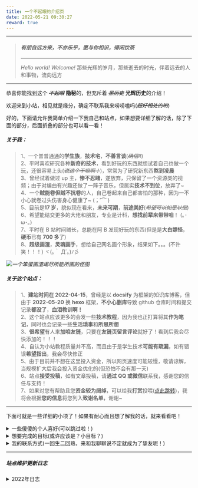 ```yaml
---
title: 一个不起眼的介绍页
date: 2022-05-21 09:30:27
reward: true
---
```


---

> #### _**有朋自远方来，不亦乐乎，愿与你相识，得闲饮茶**_
>
> ---
>
> _Hello world! Welcome!_
> 那些光辉的岁月，那些逝去的时光，伴着远去的人和事物，流向远方

---

恭喜你能找到这个 ~~_不起眼_~~ **隐秘**的，但充斥着 ~~_黑历史_~~ **光辉历史**的介绍！

欢迎来到小站，相见就是缘分，确定不联系我来唠唠嗑吗(~~_超好相处的哟_~~)

好的，下面请允许我简单介绍一下我自己和站点，如果想要详细了解的话，除了下面的部分，后面折叠的部分也可以看一看！

##### **关于我：**

<div class="info">

> 1、一个普普通通的**学生族**，**技术宅**，**不善言谈**(~~_确信!!_~~)  
> 2、平时喜欢研究各种**新奇的技术**，看到好玩的东西就想试着自己也做一个玩，还很容易上头(~~_说这个干嘛啊！_~~)，常常为了研究新东西**熬到凌晨**  
> 3、曾经试着做过 up 主，**惨不忍睹**，遂放弃，只保留了一个资源类的视频；由于对编曲有兴趣还做了一阵子音乐，但属实**技术不到位**，放弃了~  
> 4、一个**贼能卷但贼不抗卷**的人，自己卷起来自己都害怕的那种，因为一不小心就卷过头伤害身心健康了~ (；′⌒`)  
> 5、目前是**17 岁**，貌似现在看来，**未来可期**，**前途美好**(~~_希望可以如愿以偿_~~)  
> 6、希望能结交更多的大佬和朋友，专业是计科，**想找前辈来带带咱**！ (｡･ω･｡)  
> 7、平时在 B 站时间贼长，总能在阿 B 发现好玩的东西(但是是**大白嫖怪**，**硬币**已有 **700 多**了)  
> 8、**超级画渣**，**灵魂画手**，想给自己网名画个形象，结果如下。。。(不许笑！！！) ヾ(｡｀ Д´｡)ﾉ彡

</div>

![](https://s2.loli.net/2022/05/22/b5P2Lc9yZTnfxrF.png)_一个笨蛋画渣竭尽所能所画的怪图_

##### **关于这个站点：**

<div class="success">

> 1、**建站时间在 2022-04-15**，曾经是以 **docsify** 为框架的知识库博客，但由于 **2022-05-20** 换 **hexo** 框架，**不小心删库**导致 github 仓库时间和提交记录**都没了**，**血泪教训啊！**  
> 2、这个站点应该更多的会发一些**技术教程**，因为我也正打算将其**作为笔记**，同时也会记录一些**生活琐事**和**所思所想**  
> 3、**很希望**有人来**加咱友链**，只要在**友链页留言评论**就好了！看到后我会尽快添加的！！！  
> 4、自认为小站教程质量并不高，而且由于是学生技术**可能有疏漏**，如有错误**希望指出**，我会尽快修正  
> 5、由于目前并不想在这里投入资金，所以网页速度可能较慢，敬请谅解，当规模扩大后我会投入资金优化的(但恐怕不会有那一天)  
> 6、站点**接受投稿**，如有文章投稿，请**通过 QQ 或微信**联系我，感谢您的信任与支持！  
> 7、如果对您有帮助且您**资金较为阔绰**，可以给我**打赏**投喂([点此跳转](../donate))，我将会根据**您的信息**将您列入**致谢名单**，谢谢~

</div>

---

下面可就是一些详细的小项了！如果有耐心而且想了解我的话，就来看看吧！

<details><summary>一些傻傻的个人喜好(可以跳过啦！)</summary>

<p>

<div class="warning">

> **爱好**：[ACGN](https://baike.baidu.com/item/ACGN)、科幻、开源、一切与计算机相关的有趣的东西、摸鱼  
> **喜欢**：纸片人、各种代码(贴不到纸片人，和代码贴贴!!)、忧郁小文案、哲学、好吃的  
> **讨厌**：肥肉、人多拥挤的地方、大热天  
> **运动**：好像没啥擅长的，羽毛球??跳绳??(因为本死宅也不会啥别的运动了吧……)  
> **目标**：后端工程师 || 游戏开发者 || 人民教师 || 业余音乐人  
> **梦想**：考研(中海大!!我要见你!!)、独立游戏制作人 、 大厂员工  
> **音乐**：听的很杂，喜欢的都会收藏!!偏爱电音(因为编曲学做过)、日系(感觉更喜欢听)、Vsinger(别问，问就是又是日系又是纸片人的，赛高!!)

</div>

</p>

</details>

<details><summary>想要完成的目标(或许应该是？小目标？)</summary>

<p>

<div class="danger">

> - [x] 搭建一个属于自己的个人博客
> - [x] 熟练 github 与 git 的使用，发掘喜欢的项目和仓库并学习
> - [ ] 简单学习几门编程语言
> - [ ] 希望能浅要了解一些前端知识(~~虽然梦想是后端，但前端也好有趣~~)
> - [ ] 能顺利深入学习 C++，成为特长
> - [ ] 希望能做出自己的开源项目并维护，顺便认识一些大佬!
> - [ ] 希望自己体育能好起来
> - [x] 希望能遇到更多的知己，能陪我一路同行什么的，怕是人生最大的财富了!!
> - [ ] 也挺希望编曲技术能更成熟的说，虽然可能不一定有机会学了
> - [ ] 顺利考过四六级
> - [ ] 参加竞赛拿到证书(~~白日做梦~~)
> - [ ] 顺利备考考研，希望上岸海大(~~更加白日做梦!!但希望美梦成真!!~~)
> - [ ] 能进入海信甚至大厂工作!!

</div>

</p>

</details>

<details><summary>我的联系方式(一回生二回熟，来和我聊聊说不定就成为了挚友呢！)</summary>

<p>

<div class="yellow">

> 虽然侧边栏有我的联系方式了，但这里也放一份吧！  
> **微信**：[lty1099501402](https://s2.loli.net/2022/05/22/PijGqtNOyW45BvZ.jpg)(可能会更正式一些，如果想认识认识建议加 QQ 哦)  
> **QQ**：[1099501402](https://s2.loli.net/2022/05/22/gktDW5v8RKIYdOn.jpg)(好友位极大空缺，欢迎来聊聊！如果不想 QQ，也可以 B 站私信聊聊哦!!)  
> **E-mail**：[lty15376767691@gmail.com](mailto:lty15376767691@gmail.com)(可能看的更少，一般只用来注册账号和收验证码)  
> **github**：[https://github.com/ShengQiBaoZao](https://github.com/ShengQiBaoZao)(现在可能没啥好看的，但指不定将来就有了呢(~~_诶嘿_~~))  
> **网易云音乐**：[https://music.163.com/#/user/home?id=509242587](https://music.163.com/#/user/home?id=509242587)(虽然你会看到我曾经编曲的黑历史，但强烈不建议去听!!)  
> **bilibili**：[https://space.bilibili.com/347061710](https://space.bilibili.com/347061710)(B 站账号，可能会发一些视频，但大多数并不会有什么动静。但我在线频率很高哦，不想 QQ 认识的话，B 站私信聊聊也可以!!)

</div>

</p>

</details>

---

##### **_站点维护更新日志_**

<details><summary>2022年日志</summary>

<p>

<div class="info">

> **07-26** | 更换回`cdn.jsdelivr`作为博客 CDN  
> **07-19** | 解决了`Vercel`的 CORS 跨域问题  
> **07-19** | 更新一言接口，调整节选片段的类型  
> **07-16** | 站点被谷歌搜索引擎收录  
> **07-16** | 将`sitemap`插件重新更换为官方插件，并添加主动推送插件  
> **07-12** | 成功申请欧盟`eu.org`域名，地址变更为`shengqibaozao.eu.org`  
> **07-12** | 简单更改了一下博客页面  
> **07-03** | 更改了自动生成`sitemap`的插件，使用友好地图替换官方插件  
> **07-02** | 添加`hexo-blog-encrypt`插件，实现私密密码文章  
> **07-02** | 添加`hexo-widget-tree`插件，实现树状文章菜单  
> **07-02** | 配置`Yun`引用标签颜色(success;warning;danger;info;gray;yellow)  
> **07-02** | 页脚添加`Moe Count`，并重写页脚，完成图标  
> **07-01** | 更改博客配色，更加统一协调。添加了`aplayer`播放器插件  
> **06-21** | 实现 `Github Calendar` 插件，显示开发记录，并使用 CSS 适配手机端  
> **06-19** | 使用 `LeanCloud Visitor` 代替 `Waline` 完成访客统计  
> **06-18** | 将博客的分类和标签重新规划  
> **06-17** | 莫名报了一堆错，最终排查原因是百度版本的 sitemap 插件，删除后修复  
> **06-17** | 将文章内图片类型的表格，使用`markdown`手动实现并替换  
> **06-16** | 创建本更新日志，此前记录根据`git`保存描述复现  
> **06-16** | 实现自动创建`Sidemap`功能  
> **06-09** | 创建`Sidemap`，并提交 SEO  
> **06-08** | 使用`github action`实现持续集成功能  
> **06-08** | 由于`fastly.jsdelivr`也受到影响，CDN 更换为饿了么`npm.elemecdn.com`  
> **06-05** | 更新了版权许可  
> **06-04** | 更新了`Yun`版本，并添加了一些新功能并修复更新导致的配置项变动  
> **06-01** | 添加了 Live2D(PC 端)  
> **05-28** | 添加了大量友链，并完善"可爱的女孩子"页面  
> **05-25** | 在`Vercel`搭建`Waline`评论后端，并将`Waline`作为博客评论系统代替`Liveri`(广告问题)  
> **05-24** | 将博客部署托管在`Vercel`平台，地址变更为`shengqibaozao.eu.org`  
> **05-24** | 由于`jsdelivr`被注入攻击，CDN 由`cdn.jsdelivr`更换为`fastly.jsdelivr`  
> **05-24** | 正式将所有`docsify`的文档转为`hexo`格式，并更改使用了部分`Yun`主题特有的文档格式  
> **05-23** | 更换了图床，由`github`+`jsdelivr`更换为`SM.MS`图床  
> **05-21** | 修复了一些由于配置问题而产生的 bug  
> **05-20** | 正式更换`Hexo`框架，使用`Yun`主题，并投入运行(但误操作删库，导致 github 提交记录消失)  
> **05-18** | 准备更换框架为`Hexo`，并使用`Yun`主题，将文档从`docsify`搬运并调整格式至`Hexo`  
> **04-21** | 使用`jsdelivr`全球 CDN 加速博客  
> **04-17** | 试运行成功，部署于`github pages`并稳定运行，地址为`https://ShengQiBaoZao/shengqibaozao.github.io`  
> **04-15** | 创建`docsify`框架博客，进入试运行

</div>

</p>

</details>
